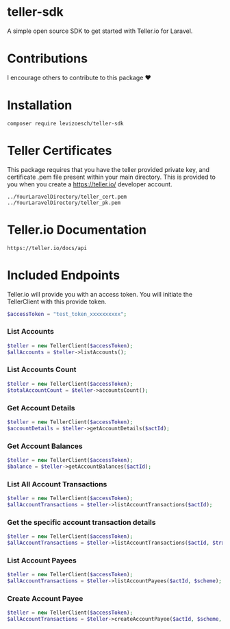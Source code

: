 # teller-sdk
A simple open source SDK to get started with Teller.io for Laravel.

# Contributions 
I encourage others to contribute to this package &#x2764;

# Installation

`composer require levizoesch/teller-sdk`

# Teller Certificates

This package requires that you have the teller provided private key, and certificate .pem file present within your main directory. This is provided to you when you create a https://teller.io/ developer account.

```
../YourLaravelDirectory/teller_cert.pem
../YourLaravelDirectory/teller_pk.pem
```

# Teller.io Documentation

```
https://teller.io/docs/api
```

# Included Endpoints

Teller.io will provide you with an access token. You will initiate the TellerClient with this provide token.

```php
$accessToken = "test_token_xxxxxxxxxx";
```

### List Accounts
```php
$teller = new TellerClient($accessToken);
$allAccounts = $teller->listAccounts();
```
### List Accounts Count
```php
$teller = new TellerClient($accessToken);
$totalAccountCount = $teller->accountsCount();
```
### Get Account Details
```php
$teller = new TellerClient($accessToken);
$accountDetails = $teller->getAccountDetails($actId);
```
### Get Account Balances
```php
$teller = new TellerClient($accessToken);
$balance = $teller->getAccountBalances($actId);
```
### List All Account Transactions
```php
$teller = new TellerClient($accessToken);
$allAccountTransactions = $teller->listAccountTransactions($actId);
```
### Get the specific account transaction details
```php
$teller = new TellerClient($accessToken);
$allAccountTransactions = $teller->listAccountTransactions($actId, $trxId);
```
### List Account Payees
```php
$teller = new TellerClient($accessToken);
$allAccountTransactions = $teller->listAccountPayees($actId, $scheme);
```
### Create Account Payee
```php
$teller = new TellerClient($accessToken);
$allAccountTransactions = $teller->createAccountPayee($actId, $scheme, $data);
```